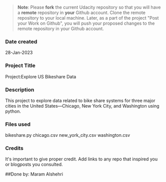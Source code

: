 >**Note**: Please **fork** the current Udacity repository so that you will have a **remote** repository in **your** Github account. Clone the remote repository to your local machine. Later, as a part of the project "Post your Work on Github", you will push your proposed changes to the remote repository in your Github account.

### Date created
28-Jan-2023

### Project Title
Project:Explore US Bikeshare Data

### Description
This project to explore data related to bike share systems for three major cities in the United States—Chicago, New York City, and Washington using python. 


### Files used
bikeshare.py
chicago.csv
new_york_city.csv
washington.csv

### Credits
It's important to give proper credit. Add links to any repo that inspired you or blogposts you consulted.

##Done by:
Maram Alshehri
